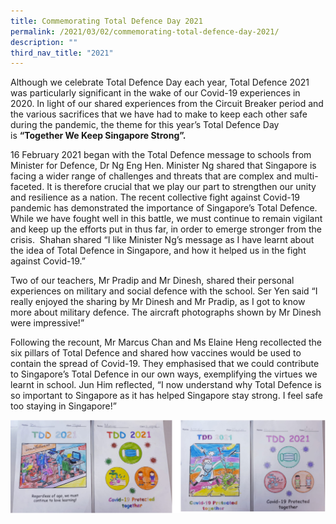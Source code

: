 ```yaml
---
title: Commemorating Total Defence Day 2021
permalink: /2021/03/02/commemorating-total-defence-day-2021/
description: ""
third_nav_title: "2021"
---
```

<p>Although we celebrate Total Defence Day each year, Total Defence 2021 was particularly significant in the wake of our Covid-19 experiences in 2020. In light of our shared experiences from the Circuit Breaker period and the various sacrifices that we have had to make to keep each other safe during the pandemic, the theme for this year’s Total Defence Day is&nbsp;<strong>“Together We Keep Singapore Strong”.</strong></p>
<p>16 February 2021 began with the Total Defence message to schools from Minister for Defence, Dr Ng Eng Hen. Minister Ng shared that Singapore is facing a wider range of challenges and threats that are complex and multi-faceted. It is therefore crucial that we play our part to strengthen our unity and resilience as a nation. The recent collective fight against Covid-19 pandemic has demonstrated the importance of Singapore’s Total Defence. While we have fought well in this battle, we must continue to remain vigilant and keep up the efforts put in thus far, in order to emerge stronger from the crisis.&nbsp; Shahan shared “I like Minister Ng’s message as I have learnt about the idea of Total Defence in Singapore, and how it helped us in the fight against Covid-19.”<em>&nbsp;</em></p>
<p>Two of our teachers, Mr Pradip and Mr Dinesh, shared their personal experiences on military and social defence with the school. Ser Yen said “I really enjoyed the sharing by Mr Dinesh and Mr Pradip, as I got to know more about military defence. The aircraft photographs shown by Mr Dinesh were impressive!”</p>
<p>Following the recount, Mr Marcus Chan and Ms Elaine Heng recollected the six pillars of Total Defence and shared how vaccines would be used to contain the spread of Covid-19. They emphasised that we could contribute to Singapore’s Total Defence in our own ways, exemplifying the virtues we learnt in school. Jun Him reflected, “I now understand why Total Defence is so important to Singapore as it has helped Singapore stay strong. I feel safe too staying in Singapore!”</p>
<img src="/images/totaldefenceday.png">